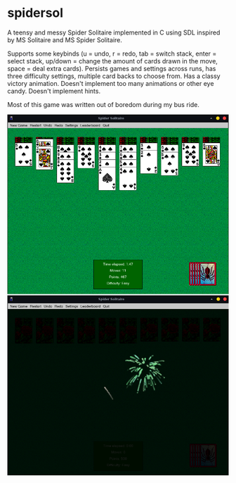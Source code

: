 # spidersol

A teensy and messy Spider Solitaire implemented in C using SDL inspired by MS Solitaire and MS Spider Solitaire.

Supports some keybinds (u = undo, r = redo, tab = switch stack, enter = select stack, up/down = change the amount of cards drawn in the move, space = deal extra cards). Persists games and settings across runs, has three difficulty settings, multiple card backs to choose from. Has a classy victory animation. Doesn't implement too many animations or other eye candy. Doesn't implement hints.

Most of this game was written out of boredom during my bus ride.

![Game UI](screenshot/game.png)
![Victory animation](screenshot/win.png)
